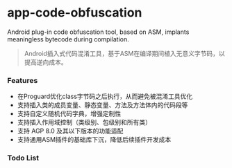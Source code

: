 # app-code-obfuscation
Android plug-in code obfuscation tool, based on ASM, implants meaningless bytecode during compilation.
> Android插入式代码混淆工具，基于ASM在编译期间植入无意义字节码，以提高逆向成本。

### Features
- 在Proguard优化class字节码之后执行，从而避免被混淆工具优化
- 支持插入类的成员变量、静态变量、方法及方法体内的代码段等
- 支持自定义随机代码字典，增强定制性
- 支持插入作用域控制（类级别、包级别和所有类）
- 支持 AGP 8.0 及其以下版本的功能适配
- 支持通用ASM插件的基础库下沉，降低后续插件开发成本

### Todo List
